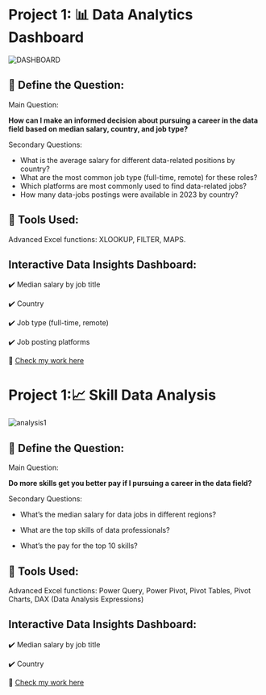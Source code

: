 # Project 1: 📊 Data Analytics Dashboard

![DASHBOARD](https://github.com/user-attachments/assets/1bcc3f93-7139-4cfd-b10f-ef09de2b33c9)


## 🔴 Define the Question: 

Main Question:

**How can I make an informed decision about pursuing a career in the data field based on median salary, country, and job type?**

Secondary Questions:

- What is the average salary for different data-related positions by country?
- What are the most common job type (full-time, remote) for these roles?
- Which platforms are most commonly used to find data-related jobs?
- How many data-jobs postings were available in 2023 by country?

## **🔧 Tools Used**:  

Advanced Excel functions: XLOOKUP, FILTER, MAPS.

## Interactive Data Insights Dashboard:

✔️ Median salary by job title 

✔️ Country 

✔️ Job type (full-time, remote) 

✔️ Job posting platforms

📂 [Check my work here](https://github.com/Naomi3nba/Excel_Project_Data_Analytics/tree/ab960b55677fced47bcfd62255042edad9811f89/10_Project%20final_1_Dashboard_Data%20Salary%20Calculator)


# Project 1:📈 Skill Data Analysis

![analysis1](https://github.com/user-attachments/assets/7e882d4a-ff33-43d8-849c-c35a06b91497)

## 🔴 Define the Question: 

Main Question:

**Do more skills get you better pay if I pursuing a career in the data field?**

Secondary Questions:

- What’s the median salary for data jobs in different regions?

- What are the top skills of data professionals?

- What’s the pay for the top 10 skills?

## **🔧 Tools Used**: 

Advanced Excel functions: Power Query, Power Pivot, Pivot Tables, Pivot Charts, DAX (Data Analysis Expressions)

## Interactive Data Insights Dashboard:

✔️ Median salary by job title 

✔️ Country

📂 [Check my work here](https://github.com/Naomi3nba/Excel_Project_Data_Analytics/tree/ab960b55677fced47bcfd62255042edad9811f89/11_Project%20final_2_Analysis)
